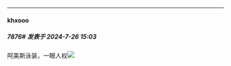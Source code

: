 ﻿
*****

####  khxooo  
##### 7876#       发表于 2024-7-26 15:03

阿美斯泳装，一眼人权<img src="https://static.saraba1st.com/image/smiley/face2017/067.png" referrerpolicy="no-referrer">


